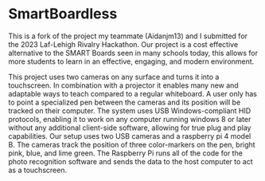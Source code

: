 # SmartBoardless
This is a fork of the project my teammate (Aidanjm13) and I submitted for the 2023 Laf-Lehigh Rivalry Hackathon. Our project is a cost effective alternative to the SMART Boards seen in many schools today, this allows for more students to learn in an effective, engaging, and modern environment.

This project uses two cameras on any surface and turns it into a touchscreen. In combination with a projector it enables many new and adaptable ways to teach compared to a regular whiteboard. A user only has to point a specialized pen between the cameras and its position will be tracked on their computer. The system uses USB Windows-compliant HID protocols, enabling it to work on any computer running windows 8 or later without any additional client-side software, allowing for true plug and play capabilities. Our setup uses two USB cameras and a raspberry pi 4 model B. The cameras track the position of three color-markers on the pen, bright pink, blue, and lime green. The Raspberry Pi runs all of the code for the photo recognition software and sends the data to the host computer to act as a touchscreen.

